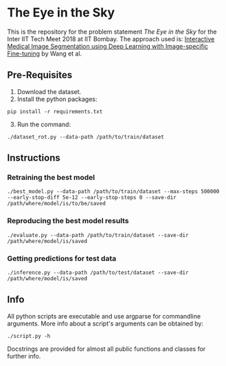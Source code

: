 # The Eye in the Sky
This is the repository for the problem statement *The Eye in the Sky* for the Inter IIT Tech Meet 2018 at IIT Bombay.
The approach used is: [Interactive Medical Image Segmentation using Deep Learning with Image-specific Fine-tuning](http://discovery.ucl.ac.uk/10032237/7/David_08270673.pdf) by Wang et al.

## Pre-Requisites
1. Download the dataset.
2. Install the python packages:
  ```
  pip install -r requirements.txt
  ```
3. Run the command:
  ```
  ./dataset_rot.py --data-path /path/to/train/dataset
  ```

## Instructions
### Retraining the best model
```
./best_model.py --data-path /path/to/train/dataset --max-steps 500000 --early-stop-diff 5e-12 --early-stop-steps 0 --save-dir /path/where/model/is/to/be/saved
```

### Reproducing the best model results
```
./evaluate.py --data-path /path/to/train/dataset --save-dir /path/where/model/is/saved
```

### Getting predictions for test data
```
./inference.py --data-path /path/to/test/dataset --save-dir /path/where/model/is/saved
```

## Info
All python scripts are executable and use argparse for commandline arguments. More info about a script's arguments can be obtained by:
```
./script.py -h
```
Docstrings are provided for almost all public functions and classes for further info.
